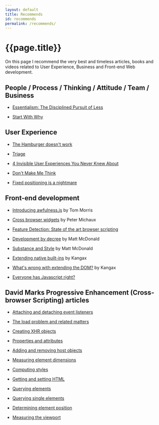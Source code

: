 ```yaml
---
layout: default
title: Recommends
id: recommends
permalink: /recommends/
---
```


# {{page.title}}

On this page I recommend the very best and timeless articles, books and videos related to User Experience, Business and Front-end Web development.

## People / Process / Thinking / Attitude / Team / Business

* [Essentialism: The Disciplined Pursuit of Less](http://gregmckeown.com/essentialism-the-disciplined-pursuit-of-less/)

* [Start With Why](https://www.startwithwhy.com/)

## User Experience

* [The Hamburger doesn't work](http://deep.design/the-hamburger-menu/)

* [Triage](https://medium.com/@tyrale/ux-triage-what-i-have-learned-performing-ux-audits-around-the-globe-250266ac95a5)

* [4 Invisible User Experiences You Never Knew About](https://medium.com/hackerpreneur-magazine/4-invisible-user-experiences-you-d13cc9c3c7ab)

* [Don't Make Me Think](http://www.amazon.com/gp/product/0321965515/ref=as_li_qf_sp_asin_il?ie=UTF8&camp=1789&creative=9325&creativeASIN=0321965515&linkCode=as2&tag=advancedcommonse)

* [Fixed positioning is a nightmare](http://bradfrost.com/blog/mobile/fixed-position/)

## Front-end development

* [Introducing awfulness.js](https://tommorris.org/posts/2547") by Tom Morris

* [Cross browser widgets](http://peter.michaux.ca/articles/cross-browser-widgets) by Peter Michaux

* [Feature Detection: State of the art browser scripting](http://peter.michaux.ca/articles/feature-detection-state-of-the-art-browser-scripting)

* [Development by decree](http://articles.fortybelow.ca/Development_by_Decree/) by Matt McDonald

* [Substance and Style](http://articles.fortybelow.ca/Substance_and_Style/0/) by Matt McDonald

* [Extending native built-ins](http://perfectionkills.com/extending-native-builtins/) by Kangax

* [What's wrong with extending the DOM?](http://perfectionkills.com/whats-wrong-with-extending-the-dom/) by Kangax

* [Everyone has Javascript right?](http://kryogenix.org/code/browser/everyonehasjs.html)

## David Marks Progressive Enhancement (Cross-browser Scripting) articles

* [Attaching and detaching event listeners](https://groups.google.com/group/comp.lang.javascript/browse_thread/thread/b94b12547ed572f8?hl=en&noredirect=true)

* [The load problem and related matters](https://groups.google.com/group/comp.lang.javascript/browse_thread/thread/6d5575fd79d1169d?hl=en&noredirect=true)

* [Creating XHR objects](https://groups.google.com/group/comp.lang.javascript/browse_thread/thread/4323efb65cebb31e/a4f28c7fbe305bca?hl=en&lnk=gst&q=ow+to+Create+an+XHR)

* [Properties and attributes](https://groups.google.com/group/comp.lang.javascript/browse_thread/thread/838804e32224601f/502a23cab0057bcd?hl=en&lnk=gst&q=tip+of+the+day+david)

* [Adding and removing host objects](https://groups.google.com/group/comp.lang.javascript/browse_thread/thread/d1f64857442e3b10/3d3d3d0174a46bcb?hl=en&lnk=gst&q=tip+of+the+day+david)

* [Measuring element dimensions](https://groups.google.com/group/comp.lang.javascript/msg/8178b2d490d34b0e?hl=en)

* [Computing styles](https://groups.google.com/group/comp.lang.javascript/browse_thread/thread/fb7af3e938d90588?hl=en&noredirect=true)

* [Getting and setting HTML](https://groups.google.com/group/comp.lang.javascript/browse_thread/thread/410f4294e4fa8a04?hl=en&noredirect=true)

* [Querying elements](https://groups.google.com/group/comp.lang.javascript/browse_thread/thread/f80345226219d424?hl=en&noredirect=true)

* [Querying single elements](https://groups.google.com/group/comp.lang.javascript/browse_thread/thread/7d5a7e0d60081a77?hl=en&noredirect=true)

* [Determining element position](https://groups.google.com/group/comp.lang.javascript/browse_thread/thread/cd625a14ce603084?hl=en&noredirect=true)

* [Measuring the viewport](https://groups.google.com/group/comp.lang.javascript/browse_thread/thread/c611a7fecdb75edb/d4cce070c87c270b)
